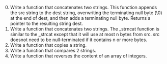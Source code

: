 0. Write a function that concatenates two strings. This function appends the src string to the dest string, overwriting the terminating null byte (\0) at the end of dest, and then adds a terminating null byte. Returns a pointer to the resulting string dest.
1. Write a function that concatenates two strings. The _strncat function is similar to the _strcat except that it will use at most n bytes from src. src doesnot need to be null-terminated if it contains n or more bytes.
2. Write a function that copies a string.
3. Write a function that compares 2 strings.
4. Write a function that reverses the content of an array of integers.
